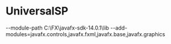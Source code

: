 # UniversalSP
--module-path C:\FX\javafx-sdk-14.0.1\lib --add-modules=javafx.controls,javafx.fxml,javafx.base,javafx.graphics
